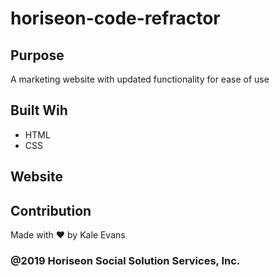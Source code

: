 # horiseon-code-refractor

## Purpose
A marketing website with updated functionality for ease of use

## Built Wih
* HTML
* CSS

## Website


## Contribution
Made with ❤️ by Kale Evans

### @2019 Horiseon Social Solution Services, Inc.
